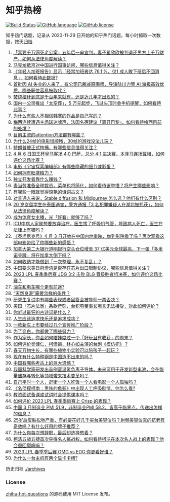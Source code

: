 # 知乎热榜
[![Build Status](https://github.com/ToWeLong/zhihu-hot-questions/workflows/CI/badge.svg)](https://github.com/ToWeLong/zhihu-hot-questions/actions)
[![GitHub language](https://img.shields.io/badge/language-golang-orange.svg)](https://golang.org/)
[![GitHub license](https://img.shields.io/github/license/ToWeLong/zhihu-hot-questions)](https://github.com/ToWeLong/zhihu-hot-questions/blob/main/LICENSE)

知乎热门话题，记录从 2020-11-29 日开始的知乎热门话题。每小时抓取一次数据，按天[归档](./archives)

<!-- BEGIN -->

1. [「索要千万逼死老公案」五年后一审宣判，妻子翟欣欣被判退还男方上千万财产，如何从法律角度解读？](https://www.zhihu.com/question/593859076)
1. [马克龙抵京对中国进行国事访问，哪些信息值得关注？](https://www.zhihu.com/question/593809688)
1. [《年轻人加班报告》显示「经常加班者达 76.1 %，仅1 成人敢下班后不回消息」，如何看待此数据?](https://www.zhihu.com/question/593818231)
1. [首批因 AI 失业的人来了，有公司已裁减原画师，导演陆川力赞 AI 海报高效优质，哪些职位容易被取代？](https://www.zhihu.com/question/593770520)
1. [焚烧秸秆到底是千百年来就有，还是近几年才出现的？](https://www.zhihu.com/question/26086960)
1. [国内一公司推出「太空葬」，5 万元起步，飞过头顶时会手机提醒，如何看待此事？](https://www.zhihu.com/question/593818620)
1. [为什么有些人不相信韩寒的作品是自己写的？](https://www.zhihu.com/question/20230573)
1. [梅西连续遭遇主场球迷嘘声，法国名宿建议「离开巴黎」，如何看待梅西目前的处境？](https://www.zhihu.com/question/593567671)
1. [目前主流的attention方法都有哪些？](https://www.zhihu.com/question/68482809)
1. [为什么24帧的电影很顺畅，30帧的游戏没法儿玩？](https://www.zhihu.com/question/593581624)
1. [特朗普被正式拘捕，有哪些信息值得关注？](https://www.zhihu.com/question/593740347)
1. [4 月 6 日国王杯皇马客场 4:0 巴萨，总分 4:1 进决赛，本泽马连场戴帽，如何评价这场比赛？](https://www.zhihu.com/question/593936881)
1. [电影《宇宙探索编辑部》有哪些隐藏的细节或彩蛋？](https://www.zhihu.com/question/593472253)
1. [如何拥有旺盛精力？](https://www.zhihu.com/question/21671881)
1. [独立开发者靠什么赚钱？](https://www.zhihu.com/question/591944056)
1. [麦当劳准备全球裁员，菜单也将简化，如何看待该举措？将产生哪些影响？](https://www.zhihu.com/question/593619734)
1. [有哪些一眼就觉得惊艳的诗词古文？](https://www.zhihu.com/question/593147235)
1. [对普通人来说，Stable diffusion 和 Midjourney 怎么选？他们有什么区别？](https://www.zhihu.com/question/593497964)
1. [20 岁女留学生在泰国遇害，警方通报「3 名犯罪嫌疑人在湖北被抓获」，如何从法律角度解读？](https://www.zhihu.com/question/593793310)
1. [成为体育女主播，光「好看」就够了吗？](https://www.zhihu.com/question/593628218)
1. [ICU中病人家属想要放弃治疗，医生拔了呼吸机气管，导致病人死亡，医生在法律上有错吗？](https://www.zhihu.com/question/515372516)
1. [《泰坦尼克号》4 月 3 日开始在中国内地重映，你到影院看了吗？再次观看这部电影带给了你哪些新的感悟？](https://www.zhihu.com/question/593443387)
1. [加拿大第二大银行道明银行空头仓位增至 37 亿美元全球最高，下一张「多米诺骨牌」将在加拿大倒下吗？](https://www.zhihu.com/question/593818630)
1. [如何收纳才能做到「一次整理，永不复乱」？](https://www.zhihu.com/question/593486070)
1. [中国要求美日荷澄清是否存在芯片出口限制协议，哪些信息值得关注？](https://www.zhihu.com/question/593779393)
1. [2023 LPL 春季季后赛 JDG 3:2 击败 BLG 晋级胜者组决赛，如何评价这场比赛？](https://www.zhihu.com/question/593812873)
1. [油车和电车哪个更有前途?](https://www.zhihu.com/question/593237643)
1. [“天然良港”需要怎样的条件？](https://www.zhihu.com/question/31365407)
1. [研究生复试中有哪些表现或者回答会被导师一票否决？](https://www.zhihu.com/question/520456004)
1. [美国「芯片法案」条款苛刻，台积电董事长坦言无法接受，对此如何评价？](https://www.zhihu.com/question/593006264)
1. [你听过最狂的古诗词是什么？](https://www.zhihu.com/question/587887330)
1. [人生应该追求快乐还是追求成功？](https://www.zhihu.com/question/441898054)
1. [一款新车上市要经过几个宣传推广阶段？](https://www.zhihu.com/question/41754556)
1. [为了变白，你都做了哪些努力？](https://www.zhihu.com/question/592554726)
1. [作为家长，你会如何陪娃度过一个「好玩且有收获」的周末？](https://www.zhihu.com/question/593631083)
1. [如何评价吴慷仁、柯佳嬿、林心如主演的台剧《模仿犯》？](https://www.zhihu.com/question/593056791)
1. [春天万物生长，有哪些植物小实验可以陪孩子一起玩？](https://www.zhihu.com/question/589885985)
1. [现在有什么特种钢是中国造不出来的吗？](https://www.zhihu.com/question/313153277)
1. [中国有哪些考古上的巨大遗憾？](https://www.zhihu.com/question/54016848)
1. [我国科学家研发出首例室温氢负离子导体，未来可用于开发新型电池，会在能量储存与转化等领域带来技术变革吗？](https://www.zhihu.com/question/593939782)
1. [自己平时一个人，逛街一个人吃饭一个人看电影一个人孤独吗？](https://www.zhihu.com/question/593483296)
1. [《名侦探柯南：黑铁的鱼影》中出现人工呼吸剧情，你怎么看?](https://www.zhihu.com/question/593710019)
1. [教资面试备课或试讲时会提供课本吗？](https://www.zhihu.com/question/455302442)
1. [如何评价 2023 LPL 春季季后赛上 Crisp 的表现？](https://www.zhihu.com/question/593514729)
1. [中国 3 月制造业 PMI 51.9，非制造业PMI 58.2，皆高于临界点，传递出怎样的信息？](https://www.zhihu.com/question/592936525)
1. [25岁后皮肤松弛严重，有必要花好几千买台美容仪吗？射频美容仪真的抗老有奇效吗？有什么好用的牌子推荐？](https://www.zhihu.com/question/588057466)
1. [为什么你每次想辞职，最后却选择憋着？](https://www.zhihu.com/question/593110282)
1. [柯洁五战五捷首次夺得名人挑战权，如何看待柯洁在本次名人战上的表现？他会重回巅峰吗？](https://www.zhihu.com/question/593505215)
1. [2023 LPL 春季季后赛 OMG vs EDG 你更看好谁？](https://www.zhihu.com/question/593689109)
1. [为什么一台主机有两个显卡卡槽?](https://www.zhihu.com/question/593339748)

<!-- END -->

历史归档 [./archives](./archives)


### License
[zhihu-hot-questions](https://github.com/towelong/zhihu-hot-questions) 的源码使用 MIT License 发布。